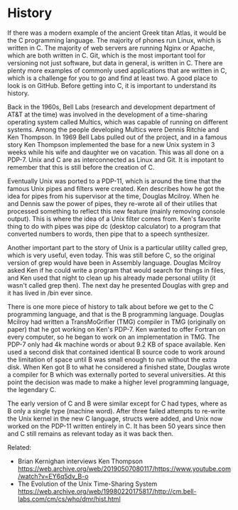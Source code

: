 # History

If there was a modern example of the ancient Greek titan Atlas, it
would be the C programming language. The majority of phones run Linux,
which is written in C. The majority of web servers are running Nginx or
Apache, which are both written in C. Git, which is the most important
tool for versioning not just software, but data in general, is written in
C. There are plenty more examples of commonly used applications that are
written in C, which is a challenge for you to go and find at least two. A
good place to look is on GitHub. Before getting into C, it is important
to understand its history.

Back in the 1960s, Bell Labs (research and development department of AT&T
at the time) was involved in the development of a time-sharing operating
system called Multics, which was capable of running on different systems.
Among the people developing Multics were Dennis Ritchie and Ken Thompson.
In 1969 Bell Labs pulled out of the project, and in a famous story Ken
Thompson implemented the base for a new Unix system in 3 weeks while his
wife and daughter we on vacation. This was all done on a PDP-7. Unix and
C are as interconnected as Linux and Git. It is impotant to remember that
this is still before the creation of C.

Eventually Unix was ported to a PDP-11, which is around the time that the
famous Unix pipes and filters were created. Ken describes how he got the
idea for pipes from his supervisor at the time, Douglas Mcilroy. When he
and Dennis saw the power of pipes, they re-wrote all of their utilies
that processed something to reflect this new feature (mainly removing
console output). This is where the idea of a Unix filter comes from.
Ken's favorite thing to do with pipes was pipe dc (desktop calculator) to
a program that converted numbers to words, then pipe that to a speech
synthesizer.

Another important part to the story of Unix is a particular utility
called grep, which is very useful, even today. This was still before C,
so the original version of grep would have been in Assembly language.
Douglas Mcilroy asked Ken if he could write a program that would search
for things in files, and Ken used that night to clean up his already
made personal utility (it wasn't called grep then). The next day he
presented Douglas with grep and it has lived in /bin ever since.

There is one more piece of history to talk about before we get to the C
programming language, and that is the B programming language. Douglas
Mcilroy had written a TransMoGrifier (TMG) compiler in TMG (originally on
paper) that he got working on Ken's PDP-7. Ken wanted to offer Fortran on
every computer, so he began to work on an implementation in TMG. The
PDP-7 only had 4k machine words or about 9.2 KB of space available. Ken
used a second disk that contained identical B source code to work around
the limitation of space until B was small enough to run without the extra
disk. When Ken got B to what he considered a finished state, Douglas
wrote a compiler for B which was externally ported to several
universities. At this point the decision was made to make a higher level
programming language, the legendary C.

The early version of C and B were similar except for C had types, where
as B only a single type (machine word). After three failed attempts to
re-write the Unix kernel in the new C language, structs were added, and
Unix now worked on the PDP-11 written entirely in C. It has been 50 years
since then and C still remains as relevant today as it was back then.

Related:

* Brian Kernighan interviews Ken Thompson
	<https://web.archive.org/web/20190507080117/https://www.youtube.com/watch?v=EY6q5dv_B-o>
* The Evolution of the Unix Time-Sharing System
	<https://web.archive.org/web/19980220175817/http://cm.bell-labs.com/cm/cs/who/dmr/hist.html>
